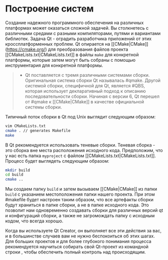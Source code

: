 # Построение систем

Создание надежного программного обеспечения на различных платформах может оказаться сложной задачей. Вы столкнетесь с различными средами с разными компиляторами, путями и вариантами библиотек. Задача Qt - оградить разработчика приложений от этих кроссплатформенных проблем. Qt опирается на [[CMake|CMake]] (https://cmake.org/) для преобразования файлов проекта [[CMakeLists.txt|CMakeLists.txt]] в файлы `make` для конкретной платформы, которые затем могут быть собраны с помощью инструментария для конкретной платформы.

> - Qt поставляется с тремя различными системами сборки. Оригинальная система сборки Qt называлась #qmake. Другой системой сборки, специфичной для Qt, является #QBS, которая использует декларативный подход к описанию последовательности сборки. Начиная с версии 6, Qt перешел от #qmake к [[CMake|CMake]] в качестве официальной системы сборки.

Типичный поток сборки в Qt под Unix выглядит следующим образом:

```sh
vim CMakeLists.txt
cmake . // generates Makefile
make
```

В Qt рекомендуется использовать теневые сборки. Теневая сборка - это сборка вне места расположения исходного кода. Предположим, что у нас есть папка `myproject` с файлом [[CMakeLists.txt|CMakeLists.txt]]. Процесс будет выглядеть следующим образом:

```sh
mkdir build
cd build
cmake ..
```

Мы создаем папку `build` и затем вызываем [[CMake|CMake]] из папки `build` с указанием местоположения папки нашего проекта. При этом #makefile будет настроен таким образом, что все артефакты сборки будут храниться в папке сборки, а не в папке исходного кода. Это позволит нам одновременно создавать сборки для различных версий qt и конфигураций сборки, а также не загромождать папку с исходным кодом, что всегда хорошо.

Когда вы используете Qt Creator, он выполняет все эти действия за вас, и в большинстве случаев вам не нужно беспокоиться об этих шагах. Для больших проектов и для более глубокого понимания процесса рекомендуется научиться собирать свой Qt-проект из командной строки , чтобы обеспечить полный контроль над происходящим.



